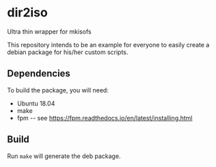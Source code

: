 # dir2iso
Ultra thin wrapper for mkisofs

This repository intends to be an example for everyone to easily create a debian package for his/her custom scripts.

## Dependencies

To build the package, you will need:

* Ubuntu 18.04
* make
* fpm -- see <https://fpm.readthedocs.io/en/latest/installing.html>

## Build

Run `make` will generate the deb package.
